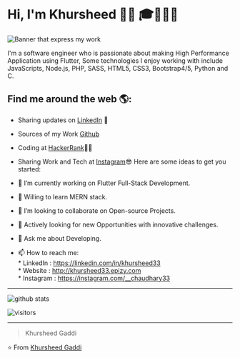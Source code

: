 # Hi, I'm Khursheed 👋🏾 🎓👨🏻‍💻

<img src="https://images.unsplash.com/photo-1504805572947-34fad45aed93?ixid=MnwxMjA3fDB8MHxwaG90by1wYWdlfHx8fGVufDB8fHx8&ixlib=rb-1.2.1&auto=format&fit=crop&w=1050&q=80" alt="Banner that express my work">

I'm a software engineer who is passionate about making High Performance Application using Flutter, Some technologies I enjoy working with include JavaScripts, Node.js, PHP,  SASS, HTML5, CSS3, Bootstrap4/5, Python and C.


## Find me around the web 🌎:
- Sharing updates on <a href="https://www.linkedin.com/in/khursheed33/">LinkedIn</a> 💼
- Sources of my Work <a href="https://github.com/khursheed33/khursheed33">Github</a>
- Coding at <a href="https://www.hackerrank.com/khursheed33">HackerRank</a>👨‍💻
- Sharing Work and Tech at <a href="https://www.instagram.com/flutterians/">Instagram</a>😎
Here are some ideas to get you started:

- 🔭 I’m currently working on Flutter Full-Stack Development.
- 🌱 Willing to learn MERN stack.
- 👯 I’m looking to collaborate on Open-source Projects.
- 🤔 Actively looking for new Opportunities with innovative challenges.
- 💬 Ask me about Developing.
- 📫 How to reach me: <br/>* LinkedIn : https://linkedin.com/in/khursheed33 <br/>* Website : http://khursheed33.epizy.com<br/>* Instagram : https://instagram.com/__chaudhary33

______________________________________________________________________________________
![github stats](https://github-readme-stats.vercel.app/api?username=khursheed33&show_icons=true)

![visitors](https://visitor-badge.glitch.me/badge?page_id=khursheed33.khursheed33) 

---------------------------------------------------------------------------------------------------------------------------------------------------------------------------------
> Khursheed Gaddi

⭐️ From [Khursheed Gaddi](http://www.github.com/khursheed33)
